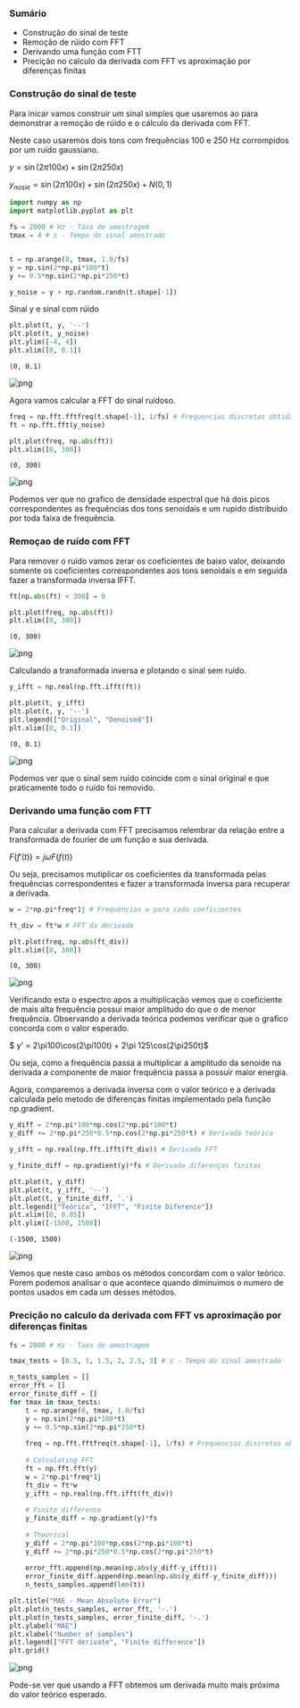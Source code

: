 ### Sumário

- Construção do sinal de teste
- Remoção de rúido com FFT
- Derivando uma função com FTT
- Precição no calculo da derivada com FFT vs aproximação por diferenças finitas

### Construção do sinal de teste

Para inicar vamos construir um sinal simples que usaremos ao para demonstrar a remoção de rúido e o cálculo da derivada com FFT.

Neste caso usaremos dois tons com frequências 100 e 250 Hz corrompidos por um ruído gaussiano.

$y = \sin(2\pi100x) + \sin(2\pi250x)$

$y_{nosie} = \sin(2\pi100x) + \sin(2\pi250x) + N(0, 1)$



```python
import numpy as np
import matplotlib.pyplot as plt
```


```python
fs = 2000 # Hz - Taxa de amostragem
tmax = 4 # s - Tempo do sinal amostrado


t = np.arange(0, tmax, 1.0/fs)
y = np.sin(2*np.pi*100*t)
y += 0.5*np.sin(2*np.pi*250*t)

y_noise = y + np.random.randn(t.shape[-1])
```

Sinal y e sinal com rúido


```python
plt.plot(t, y, '--')
plt.plot(t, y_noise)
plt.ylim([-4, 4])
plt.xlim([0, 0.1])
```




    (0, 0.1)




![png](Remo%C3%A7%C3%A3o_de_ru%C3%ADdo_e_c%C3%A1lculo_de_derivada_com_FFT_files/Remo%C3%A7%C3%A3o_de_ru%C3%ADdo_e_c%C3%A1lculo_de_derivada_com_FFT_6_1.png)



Agora vamos calcular a FFT do sinal ruídoso.


```python
freq = np.fft.fftfreq(t.shape[-1], 1/fs) # Frequencias discretas obtidas pela FFT
ft = np.fft.fft(y_noise)
```


```python
plt.plot(freq, np.abs(ft))
plt.xlim([0, 300])
```




    (0, 300)




![png](Remo%C3%A7%C3%A3o_de_ru%C3%ADdo_e_c%C3%A1lculo_de_derivada_com_FFT_files/Remo%C3%A7%C3%A3o_de_ru%C3%ADdo_e_c%C3%A1lculo_de_derivada_com_FFT_9_1.png)


Podemos ver que no grafico de densidade espectral que há dois picos correspondentes as frequências dos tons senoidais e um rupido distribuido por toda faixa de frequência.

### Remoçao de ruído com FFT

Para remover o ruído vamos zerar os coeficientes de baixo valor, deixando somente os coeficientes correspondentes aos tons senoidais e em seguida fazer a transformada inversa IFFT.


```python
ft[np.abs(ft) < 300] = 0
```


```python
plt.plot(freq, np.abs(ft))
plt.xlim([0, 300])
```




    (0, 300)




![png](Remo%C3%A7%C3%A3o_de_ru%C3%ADdo_e_c%C3%A1lculo_de_derivada_com_FFT_files/Remo%C3%A7%C3%A3o_de_ru%C3%ADdo_e_c%C3%A1lculo_de_derivada_com_FFT_14_1.png)


Calculando a transformada inversa e plotando o sinal sem ruído.


```python
y_ifft = np.real(np.fft.ifft(ft))
```


```python
plt.plot(t, y_ifft)
plt.plot(t, y, '--')
plt.legend(["Original", "Denoised"])
plt.xlim([0, 0.1])
```




    (0, 0.1)




![png](Remo%C3%A7%C3%A3o_de_ru%C3%ADdo_e_c%C3%A1lculo_de_derivada_com_FFT_files/Remo%C3%A7%C3%A3o_de_ru%C3%ADdo_e_c%C3%A1lculo_de_derivada_com_FFT_17_1.png)


Podemos ver que o sinal sem ruído coincide com o sinal original e que praticamente todo o ruído foi removido.

###  Derivando uma função com FTT

Para calcular a derivada com FFT precisamos relembrar da relação entre a transformada de fourier de um função e sua derivada.

$F(f'(t)) = j\omega F(f(t))$

Ou seja, precisamos mutiplicar os coeficientes da transformada pelas frequências correspondentes e fazer a transformada inversa para recuperar a derivada.


```python
w = 2*np.pi*freq*1j # Frequências w para cada coeficientes
```


```python
ft_div = ft*w # FFT da derivada
```


```python
plt.plot(freq, np.abs(ft_div))
plt.xlim([0, 300])
```




    (0, 300)




![png](Remo%C3%A7%C3%A3o_de_ru%C3%ADdo_e_c%C3%A1lculo_de_derivada_com_FFT_files/Remo%C3%A7%C3%A3o_de_ru%C3%ADdo_e_c%C3%A1lculo_de_derivada_com_FFT_23_1.png)


Verificando esta o espectro apos a multiplicação vemos que o coeficiente de mais alta frequência possui maior amplitudo do que o de menor frequência. Observando a derivada teórica podemos verificar que o grafico concorda com o valor esperado.

$ y' = 2\pi100\cos(2\pi100t) + 2\pi 125\cos(2\pi250t)$

Ou seja, como a frequência passa a multiplicar a amplitudo da senoide na derivada a componente de maior frequência passa a possuir maior energia.


Agora, comparemos a derivada inversa com o valor teórico e a derivada calculada pelo metodo de diferenças finitas implementado pela função np.gradient.


```python
y_diff = 2*np.pi*100*np.cos(2*np.pi*100*t)
y_diff += 2*np.pi*250*0.5*np.cos(2*np.pi*250*t) # Derivada teórica
```


```python
y_ifft = np.real(np.fft.ifft(ft_div)) # Derivada FFT
```


```python
y_finite_diff = np.gradient(y)*fs # Derivada diferenças finitas
```


```python
plt.plot(t, y_diff)
plt.plot(t, y_ifft, '--')
plt.plot(t, y_finite_diff, '.')
plt.legend(["Teórica", "IFFT", "Finite Diference"])
plt.xlim([0, 0.05])
plt.ylim([-1500, 1500])
```




    (-1500, 1500)




![png](Remo%C3%A7%C3%A3o_de_ru%C3%ADdo_e_c%C3%A1lculo_de_derivada_com_FFT_files/Remo%C3%A7%C3%A3o_de_ru%C3%ADdo_e_c%C3%A1lculo_de_derivada_com_FFT_29_1.png)


Vemos que neste caso ambos os métodos concordam com o valor teórico. Porem podemos analisar o que acontece quando diminuimos o numero de pontos usados em cada um desses métodos.

###  Precição no calculo da derivada com FFT vs aproximação por diferenças finitas


```python
fs = 2000 # Hz - Taxa de amostragem

tmax_tests = [0.5, 1, 1.5, 2, 2.5, 3] # s - Tempo do sinal amostrado

n_tests_samples = []
error_fft = []
error_finite_diff = []
for tmax in tmax_tests:
    t = np.arange(0, tmax, 1.0/fs)
    y = np.sin(2*np.pi*100*t)
    y += 0.5*np.sin(2*np.pi*250*t)
    
    freq = np.fft.fftfreq(t.shape[-1], 1/fs) # Frequencias discretas obtidas pela FFT
    
    # Calculating FFT
    ft = np.fft.fft(y)
    w = 2*np.pi*freq*1j
    ft_div = ft*w
    y_ifft = np.real(np.fft.ifft(ft_div))
    
    # Finite difference
    y_finite_diff = np.gradient(y)*fs
    
    # Theorical
    y_diff = 2*np.pi*100*np.cos(2*np.pi*100*t)
    y_diff += 2*np.pi*250*0.5*np.cos(2*np.pi*250*t)
    
    error_fft.append(np.mean(np.abs(y_diff-y_ifft)))
    error_finite_diff.append(np.mean(np.abs(y_diff-y_finite_diff)))
    n_tests_samples.append(len(t))
```


```python
plt.title("MAE - Mean Absolute Error")
plt.plot(n_tests_samples, error_fft, '-.')
plt.plot(n_tests_samples, error_finite_diff, '-.')
plt.ylabel("MAE")
plt.xlabel("Number of samples")
plt.legend(["FFT derivate", "Finite difference"])
plt.grid()

```


![png](Remo%C3%A7%C3%A3o_de_ru%C3%ADdo_e_c%C3%A1lculo_de_derivada_com_FFT_files/Remo%C3%A7%C3%A3o_de_ru%C3%ADdo_e_c%C3%A1lculo_de_derivada_com_FFT_33_0.png)


Pode-se ver que usando a FFT obtemos um derivada muito mais próxima do valor teórico esperado.
